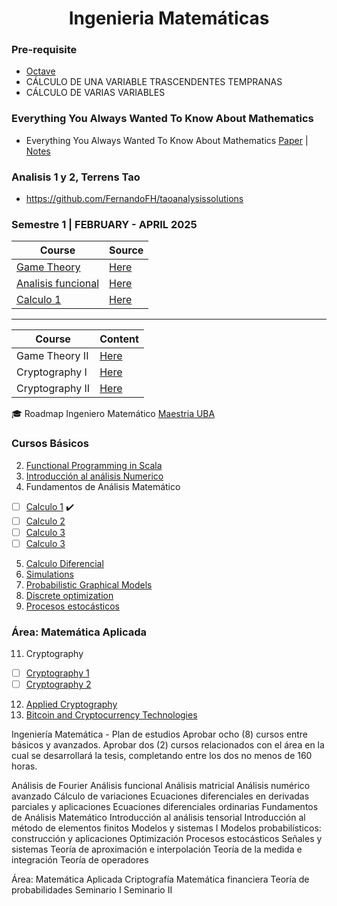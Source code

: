 <h1 align="center"> Ingenieria Matemáticas </b> </h1>

### Pre-requisite

- [Octave](./Octave)
- CÁLCULO DE UNA VARIABLE TRASCENDENTES TEMPRANAS
- CÁLCULO DE VARIAS VARIABLES

### Everything You Always Wanted To Know About Mathematics

- Everything You Always Wanted To Know About Mathematics [Paper](https://www.math.cmu.edu/~jmackey/151_128/bws_book.pdf) | [Notes](./EverythingYouWantedKnow/README.md)

### Analisis 1 y 2, Terrens Tao

- https://github.com/FernandoFH/taoanalysissolutions

### Semestre 1 | FEBRUARY - APRIL 2025

| Course                                     | Source                                               |
| ------------------------------------------ | ---------------------------------------------------- |
| [Game Theory](./GameTheory)                | [Here](https://www.coursera.org/learn/game-theory-1) |
| [Analisis funcional](./Analisis_funcional) | [Here](./Analisis_funcional)                         |
| [Calculo 1](./Calculo1)                    | [Here](./Calculo1)                                   |

---

| Course          | Content                                              |
| --------------- | ---------------------------------------------------- |
| Game Theory II  | [Here](https://www.coursera.org/learn/game-theory-2) |
| Cryptography I  | [Here](https://www.coursera.org/learn/crypto)        |
| Cryptography II | [Here](https://www.coursera.org/learn/crypto2)       |

🎓 Roadmap Ingeniero Matemático [Maestria UBA](https://www.fi.uba.ar/posgrado/maestrias/ingenieria-matematica/plan-de-estudios)

### Cursos Básicos

2. [Functional Programming in Scala](https://www.coursera.org/specializations/scala)
3. [Introducción al análisis Numerico](https://www.coursera.org/learn/intro-to-numerical-analysis)
4. Fundamentos de Análisis Matemático

- [ ] [Calculo 1](https://www.coursera.org/learn/calculo-1) ✔️
- [ ] [Calculo 2](https://www.coursera.org/learn/calculo-2)
- [ ] [Calculo 3](https://www.coursera.org/learn/calculo-3)
- [ ] [Calculo 3](https://www.coursera.org/learn/calculo-4)

5. [Calculo Diferencial](https://www.coursera.org/learn/calculo-diferencial)
6. [Simulations](https://www.coursera.org/learn/computers-waves-simulations)
7. [Probabilistic Graphical Models](https://www.coursera.org/specializations/probabilistic-graphical-models)
8. [Discrete optimization](https://www.coursera.org/learn/discrete-optimization)
9. [Procesos estocásticos](https://www.coursera.org/learn/stochasticprocesses)

### Área: Matemática Aplicada

11. Cryptography

- [ ] [Cryptography 1](https://www.coursera.org/learn/crypto)
- [ ] [Cryptography 2](https://www.coursera.org/learn/crypto2)

12. [Applied Cryptography](https://www.coursera.org/specializations/applied-crypto)
13. [Bitcoin and Cryptocurrency Technologies](https://www.coursera.org/learn/cryptocurrency)

Ingeniería Matemática - Plan de estudios
Aprobar ocho (8) cursos entre básicos y avanzados.
Aprobar dos (2) cursos relacionados con el área en la cual se desarrollará la tesis, completando entre los dos no menos de 160 horas.

Análisis de Fourier
Análisis funcional
Análisis matricial
Análisis numérico avanzado
Cálculo de variaciones
Ecuaciones diferenciales en derivadas parciales y aplicaciones
Ecuaciones diferenciales ordinarias
Fundamentos de Análisis Matemático
Introducción al análisis tensorial
Introducción al método de elementos finitos
Modelos y sistemas I
Modelos probabilísticos: construcción y aplicaciones
Optimización
Procesos estocásticos
Señales y sistemas
Teoría de aproximación e interpolación
Teoría de la medida e integración
Teoría de operadores

Área: Matemática Aplicada
Criptografía
Matemática financiera
Teoría de probabilidades
Seminario I
Seminario II
